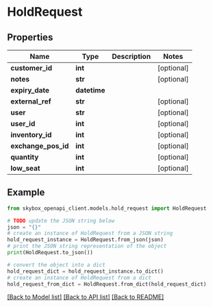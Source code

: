 # HoldRequest


## Properties

Name | Type | Description | Notes
------------ | ------------- | ------------- | -------------
**customer_id** | **int** |  | [optional] 
**notes** | **str** |  | [optional] 
**expiry_date** | **datetime** |  | 
**external_ref** | **str** |  | [optional] 
**user** | **str** |  | [optional] 
**user_id** | **int** |  | [optional] 
**inventory_id** | **int** |  | [optional] 
**exchange_pos_id** | **int** |  | [optional] 
**quantity** | **int** |  | [optional] 
**low_seat** | **int** |  | [optional] 

## Example

```python
from skybox_openapi_client.models.hold_request import HoldRequest

# TODO update the JSON string below
json = "{}"
# create an instance of HoldRequest from a JSON string
hold_request_instance = HoldRequest.from_json(json)
# print the JSON string representation of the object
print(HoldRequest.to_json())

# convert the object into a dict
hold_request_dict = hold_request_instance.to_dict()
# create an instance of HoldRequest from a dict
hold_request_from_dict = HoldRequest.from_dict(hold_request_dict)
```
[[Back to Model list]](../README.md#documentation-for-models) [[Back to API list]](../README.md#documentation-for-api-endpoints) [[Back to README]](../README.md)


